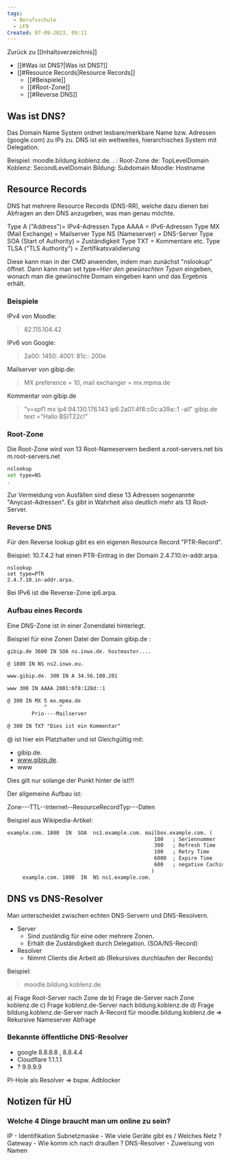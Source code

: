 ```yaml
---
tags:
  - Berufsschule
  - LF9
Created: 07-09-2023, 09:11
---
```

Zurück zu [[Inhaltsverzeichnis]]

- [[#Was ist DNS?|Was ist DNS?]]
- [[#Resource Records|Resource Records]]
	- [[#Beispiele]]
	- [[#Root-Zone]]
	- [[#Reverse DNS]]

## Was ist DNS?

Das Domain Name System ordnet lesbare/merkbare Name bzw. Adressen (google.com) zu IPs zu.
DNS ist ein weltweites, hierarchisches System mit Delegation.

Beispiel: moodle.bildung.koblenz.de.
. : Root-Zone
de: TopLevelDomain 
Koblenz: SecondLevelDomain
Bildung: Subdomain
Moodle: Hostname

## Resource Records

DNS hat mehrere Resource Records (DNS-RR), welche dazu dienen bei Abfragen an den DNS anzugeben, was man genau möchte. 

Type A ("Address")= IPv4-Adressen
Type AAAA = IPv6-Adressen
Type MX (Mail Exchange) = Mailserver
Type NS (Nameserver) = DNS-Server
Type SOA (Start of Authority) = Zuständigkeit
Type TXT = Kommentare etc.
Type TLSA ("TLS Authority") = Zertifikatsvalidierung

Diese kann man in der CMD anwenden, indem man zunächst "nslookup" öffnet.
Dann kann man set type=_Hier den gewünschten Typen_ eingeben, wonach man die gewünschte Domain eingeben kann und das Ergebnis erhält.

### Beispiele

IPv4 von Moodle: 
>82.115.104.42

IPv6 von Google: 
>2a00: 1450: 4001: 81c:: 200e

Mailserver von gibip.de: 
> MX preference = 10, mail exchanger = mx.mpma.de

Kommentar von gibip.de
>"v=spf1 mx ip4:94.130.176.143 ip6:2a01:4f8:c0c:a39a::1 -all"
gibip.de        text ="Hallo BSIT22c!"


### Root-Zone

Die Root-Zone wird von 13 Root-Nameservern bedient a.root-servers.net bis m.root-servers.net

```bash
nslookup
set type=NS
.
```

Zur Vermeidung von Ausfällen sind diese 13 Adressen sogenannte "Anycast-Adressen". Es gibt in Wahrheit also deutlich mehr als 13 Root-Server.


### Reverse DNS

Für den Reverse lookup gibt es ein eigenen Resource Record "PTR-Record".

Beispiel:   10.7.4.2 hat einen PTR-Eintrag in der Domain 2.4.7.10.in-addr.arpa. 

```
nslookup
set type=PTR
2.4.7.10.in-addr.arpa.
```

Bei IPv6 ist die Reverse-Zone ip6.arpa.

### Aufbau eines Records

Eine DNS-Zone ist in einer Zonendatei hinterlegt.

Beispiel für eine Zonen Datei der Domain gibip.de :
```txt
gibip.de 3600 IN SOA ns.inwx.de. hostmaster....

@ 1800 IN NS ns2.inwx.eu.

www.gibip.de. 300 IN A 34.56.100.201

www 300 IN AAAA 2001:6f8:128d::1

@ 300 IN MX 5 mx.mpma.de
			^    ^
		Prio----Mailserver

@ 300 IN TXT "Dies ist ein Kommentar"

```

@ ist hier ein Platzhalter und ist Gleichgültig mit:
- gibip.de.
- www.gibip.de.
- www

Dies gilt nur solange der Punkt hinter de ist!!!

Der allgemeine Aufbau ist:

Zone---TTL--Internet--ResourceRecordTyp---Daten

Beispiel aus Wikipedia-Artikel:

```txt
example.com. 1800  IN  SOA  ns1.example.com. mailbox.example.com. (
                                                100   ; Seriennummer
                                                300   ; Refresh Time
                                                100   ; Retry Time
                                                6000  ; Expire Time
                                                600   ; negative Caching Zeit
                                               )
     example.com. 1800  IN  NS ns1.example.com.
```


## DNS vs DNS-Resolver

Man unterscheidet zwischen echten DNS-Servern und DNS-Resolvern.
- Server
	- Sind zuständig für eine oder mehrere Zonen.
	- Erhält die Zuständigkeit durch Delegation. (SOA/NS-Record)
- Resolver
	- Nimmt Clients die Arbeit ab (Rekursives durchlaufen der Records)

Beispiel:

>moodle.bildung.koblenz.de.

a) Frage Root-Server nach Zone de
b) Frage de-Server nach Zone koblenz.de
c) Frage koblenz.de-Server nach bildung.koblenz.de
d) Frage bildung.koblenz.de-Server nach A-Record für moodle.bildung.koblenz.de
=> Rekursive Nameserver Abfrage

### Bekannte öffentliche DNS-Resolver

- google 8.8.8.8 , 8.8.4.4
- Cloudflare 1.1.1.1
- ? 9.9.9.9

PI-Hole als Resolver => bspw. Adblocker



## Notizen für HÜ
### Welche 4 Dinge braucht man um online zu sein?

IP - Identifikation
Subnetzmaske - Wie viele Geräte gibt es / Welches Netz ?
Gateway - Wie komm ich nach draußen ?
DNS-Resolver - Zuweisung von Namen


